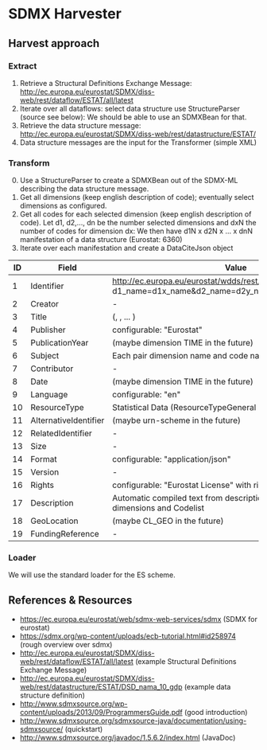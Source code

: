 # SDMX Harvester

## Harvest approach
### Extract
1. Retrieve a Structural Definitions Exchange Message: http://ec.europa.eu/eurostat/SDMX/diss-web/rest/dataflow/ESTAT/all/latest
2. Iterate over all dataflows: select data structure use StructureParser (source see below): We should be able to use an SDMXBean for that.
3. Retrieve the data structure message: http://ec.europa.eu/eurostat/SDMX/diss-web/rest/datastructure/ESTAT/<data structure>
4. Data structure messages are the input for the Transformer (simple XML)

### Transform
0. Use a StructureParser to create a SDMXBean out of the SDMX-ML describing the data structure message.
1. Get all dimensions (keep english description of code); eventually select dimensions as configured.
2. Get all codes for each selected dimension (keep english description of code).
   Let d1, d2,..., dn be the number selected dimensions and dxN the number of codes for dimension dx: We then have d1N x d2N x ... x dnN manifestation of a data structure (Eurostat: 6360)
3. Iterate over each manifestation and create a DataCiteJson object

| ID | Field                    | Value |
| -- | ------------------------ | ----- |
| 1  | Identifier               | http://ec.europa.eu/eurostat/wdds/rest/data/v2.1/json/en/<data structure id>?d1_name=d1x_name&d2_name=d2y_name...dn_name=d2z_name |
| 2  | Creator                  | - |
| 3  | Title                    | <name of the data structure> (<name of code d1x>, <name of code d2y>, ... <name of code dnz>) |
| 4  | Publisher                | configurable: "Eurostat" |
| 5  | PublicationYear          | (maybe dimension TIME in the future) |
| 6  | Subject                  | Each pair dimension name and code name a subject |
| 7  | Contributor              | - |
| 8  | Date                     | (maybe dimension TIME in the future) |
| 9  | Language                 | configurable: "en" |
| 10 | ResourceType             | Statistical Data (ResourceTypeGeneral |  Dataset) |
| 11 | AlternativeIdentifier    | (maybe urn-scheme in the future) |
| 12 | RelatedIdentifier        | - |
| 13 | Size                     | - |
| 14 | Format                   | configurable: "application/json" |
| 15 | Version                  | - |
| 16 | Rights                   | configurable: "Eurostat License" with rightsUri set to "https | //ec.europa.eu/eurostat/about/policies/copyright" (configurable) |
| 17 | Description              | Automatic compiled text from descriptions of data flows, dimensions and Codelist |
| 18 | GeoLocation              | (maybe CL_GEO in the future) |
| 19 | FundingReference         | - |

### Loader
We will use the standard loader for the ES scheme.

## References & Resources
* https://ec.europa.eu/eurostat/web/sdmx-web-services/sdmx (SDMX for eurostat)
* https://sdmx.org/wp-content/uploads/ecb-tutorial.html#id258974  (rough overview over sdmx)
* http://ec.europa.eu/eurostat/SDMX/diss-web/rest/dataflow/ESTAT/all/latest (example  Structural Definitions Exchange Message)
* http://ec.europa.eu/eurostat/SDMX/diss-web/rest/datastructure/ESTAT/DSD_nama_10_gdp (example data structure definition)
* http://www.sdmxsource.org/wp-content/uploads/2013/09/ProgrammersGuide.pdf (good introduction)
* http://www.sdmxsource.org/sdmxsource-java/documentation/using-sdmxsource/ (quickstart)
* http://www.sdmxsource.org/javadoc/1.5.6.2/index.html (JavaDoc)
